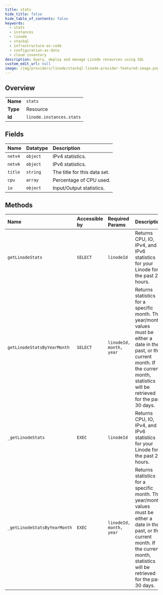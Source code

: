 ```yaml
---
title: stats
hide_title: false
hide_table_of_contents: false
keywords:
  - stats
  - instances
  - linode    
  - stackql
  - infrastructure-as-code
  - configuration-as-data
  - cloud inventory
description: Query, deploy and manage Linode resources using SQL
custom_edit_url: null
image: /img/providers/linode/stackql-linode-provider-featured-image.png
---
```

  
    

## Overview
<table><tbody>
<tr><td><b>Name</b></td><td><code>stats</code></td></tr>
<tr><td><b>Type</b></td><td>Resource</td></tr>
<tr><td><b>Id</b></td><td><code>linode.instances.stats</code></td></tr>
</tbody></table>

## Fields
| Name | Datatype | Description |
|:-----|:---------|:------------|
| `netv4` | `object` | IPv4 statistics. |
| `netv6` | `object` | IPv6 statistics. |
| `title` | `string` | The title for this data set. |
| `cpu` | `array` | Percentage of CPU used.<br /> |
| `io` | `object` | Input/Output statistics. |
## Methods
| Name | Accessible by | Required Params | Description |
|:-----|:--------------|:----------------|:------------|
| `getLinodeStats` | `SELECT` | `linodeId` | Returns CPU, IO, IPv4, and IPv6 statistics for your Linode for the past 24 hours.<br /> |
| `getLinodeStatsByYearMonth` | `SELECT` | `linodeId, month, year` | Returns statistics for a specific month. The year/month values must be either a date in the past, or the current month. If the current month, statistics will be retrieved for the past 30 days.<br /> |
| `_getLinodeStats` | `EXEC` | `linodeId` | Returns CPU, IO, IPv4, and IPv6 statistics for your Linode for the past 24 hours.<br /> |
| `_getLinodeStatsByYearMonth` | `EXEC` | `linodeId, month, year` | Returns statistics for a specific month. The year/month values must be either a date in the past, or the current month. If the current month, statistics will be retrieved for the past 30 days.<br /> |
